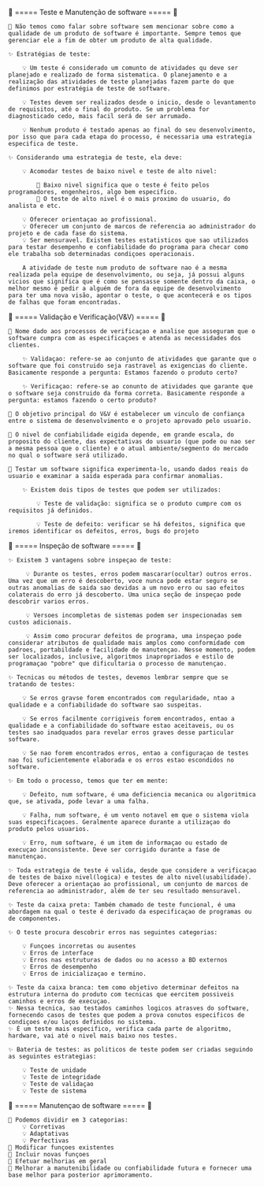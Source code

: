 🌸 ===== Teste e Manutenção de software ===== 🌸

    🎈 Não temos como falar sobre software sem mencionar sobre como a qualidade de um produto de software é importante. Sempre temos que gerenciar ele a fim de obter um produto de alta qualidade.

    ✨ Estratégias de teste:

        💡 Um teste é considerado um comunto de atividades qu deve ser planejado e realizado de forma sistematica. O planejamento e a realização das atividades de teste planejadas fazem parte do que definimos por estratégia de teste de software.

        💡 Testes devem ser realizados desde o inicio, desde o levantamento de requisitos, até o final do produto. Se um problema for diagnosticado cedo, mais facil será de ser arrumado.

        💡 Nenhum produto é testado apenas ao final do seu desenvolvimento, por isso que para cada etapa do processo, é necessaria uma estrategia especifica de teste.

    ✨ Considerando uma estrategia de teste, ela deve:

        💡 Acomodar testes de baixo nivel e teste de alto nivel:

            🍰 Baixo nivel significa que o teste é feito pelos programadores, engenheiros, algo bem especifico.
            🍰 O teste de alto nivel é o mais proximo do usuario, do analista e etc.

        💡 Oferecer orientaçao ao profissional.
        💡 Oferecer um conjunto de marcos de referencia ao administrador do projeto e de cada fase do sistema.
        💡 Ser mensuravel. Existem testes estatisticos que sao utilizados para testar desempenho e confiabilidade do programa para checar como ele trabalha sob determinadas condiçoes operacionais.

        A atividade de teste num produto de software nao é a mesma realizada pela equipe de desenvolvimento, ou seja, já possui alguns vicios que significa que é como se pensasse somente dentro da caixa, o melhor mesmo é pedir a alguém de fora da equipe de desenvolvimento para ter uma nova visão, apontar o teste, o que acontecerá e os tipos de falhas que foram encontradas.

🌸 ===== Validação e Verificação(V&V) ===== 🌸

    🎈 Nome dado aos processos de verificaçao e analise que asseguram que o software cumpra com as especificaçoes e atenda as necessidades dos clientes.

        ✨ Validaçao: refere-se ao conjunto de atividades que garante que o software que foi construido seja rastravel as exigencias do cliente. Basicamente responde a pergunta: Estamos fazendo o produto certo?

        ✨ Verificaçao: refere-se ao conunto de atividades que garante que o software seja construido da forma correta. Basicamente responde a pergunta: estamos fazendo o certo produto?

    🎈 O objetivo principal do V&V é estabelecer um vinculo de confiança entre o sistema de desenvolvimento e o projeto aprovado pelo usuario.

    🎈 O nivel de confiabilidade eigida depende, em grande escala, do proposito do cliente, das expectativas do usuario (que pode ou nao ser a mesma pessoa que o cliente) e o atual ambiente/segmento do mercado no qual o software será utilizado.

    🎈 Testar um software significa experimenta-lo, usando dados reais do usuario e examinar a saida esperada para confirmar anomalias.

        ✨ Existem dois tipos de testes que podem ser utilizados:

            💡 Teste de validação: significa se o produto cumpre com os requisitos já definidos.

            💡 Teste de defeito: verificar se há defeitos, significa que iremos identificar os defeitos, erros, bugs do projeto

🌸 ===== Inspeção de software ===== 🌸

    ✨ Existem 3 vantagens sobre inspeçao de teste:

         💡 Durante os testes, erros podem mascarar(ocultar) outros erros. Uma vez que um erro é descoberto, voce nunca pode estar seguro se outras anomalias de saida sao devidas a um novo erro ou sao efeitos colaterais do erro já descoberto. Uma unica seção de inspeçao pode descobrir varios erros.

         💡 Versoes incompletas de sistemas podem ser inspecionadas sem custos adicionais.

         💡 Assim como procurar defeitos de programa, uma inspeçao pode considerar atributos de qualidade mais amplos como conformidade com padroes, portabildade e facilidade de manutençao. Nesse momento, podem ser localizados, inclusive, algoritmos inapropriados e estilo de programaçao "pobre" que dificultaria o processo de manutençao.

    ✨ Tecnicas ou métodos de testes, devemos lembrar sempre que se tratando de testes:

        💡 Se erros gravse forem encontrados com regularidade, ntao a qualidade e a confiabilidade do software sao suspeitas.

        💡 Se erros facilmente corrigiveis forem encontrados, entao a qualidade e a confiabilidade do software estao aceitaveis, ou os testes sao inadquados para revelar erros graves desse particular software.

        💡 Se nao forem encontrados erros, entao a configuraçao de testes nao foi suficientemente elaborada e os erros estao escondidos no software.

    ✨ Em todo o processo, temos que ter em mente:

        💡 Defeito, num software, é uma deficiencia mecanica ou algoritmica que, se ativada, pode levar a uma falha.

        💡 Falha, num software, é um vento notavel em que o sistema viola suas especificaçoes. Geralmente aparece durante a utilizaçao do produto pelos usuarios.

        💡 Erro, num software, é um item de informaçao ou estado de execuçao inconsistente. Deve ser corrigido durante a fase de manutençao.

    ✨ Toda estrategia de teste é valida, desde que considere a verificaçao de testes de baixo nivel(logica) e testes de alto nivel(usabilidade). Deve oferecer a orientaçao ao profissional, um conjunto de marcos de referencia ao administrador, além de ter seu resultado mensuravel.

    ✨ Teste da caixa preta: Também chamado de teste funcional, é uma abordagem na qual o teste é derivado da especificaçao de programas ou de componentes.

    ✨ O teste procura descobrir erros nas seguintes categorias:

        💡 Funçoes incorretas ou ausentes
        💡 Erros de interface
        💡 Erros nas estruturas de dados ou no acesso a BD externos
        💡 Erros de desempenho
        💡 Erros de inicializaçao e termino.

    ✨ Teste da caixa branca: tem como objetivo determinar defeitos na estrutura interna do produto com tecnicas que eercitem possiveis caminhos e erros de execuçao.
    ✨ Nessa tecnica, sao testados caminhos logicos atrasves do software, fornecendo casos de testes que podem a prova conutos especificos de condiçoes e/ou laços definidos no sistema.
    ✨ É um teste mais especifico, verifica cada parte de algoritmo, hardware, vai até o nivel mais baixo nos testes.

    ✨ Bateria de testes: as politicos de teste podem ser criadas seguindo as seguintes estrategias:

        💡 Teste de unidade
        💡 Teste de integridade
        💡 Teste de validaçao
        💡 Teste de sistema

🌸 ===== Manutençao de software ===== 🌸

    🎈 Podemos dividir em 3 categorias:
        💡 Corretivas
        💡 Adaptativas
        💡 Perfectivas
    🎈 Modificar funçoes existentes
    🎈 Incluir novas funçoes
    🎈 Efetuar melhorias em geral
    🎈 Melhorar a manutenibilidade ou confiabilidade futura e fornecer uma base melhor para posterior aprimoramento.
